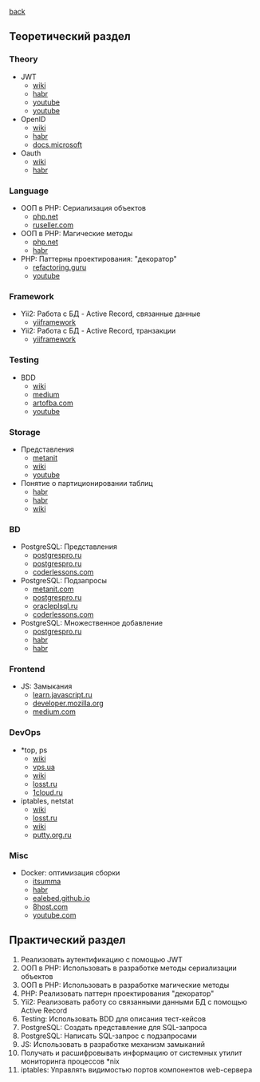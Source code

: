 [back](../../README.md)
## Теоретический раздел 
### Theory
* JWT
    * [wiki](https://ru.wikipedia.org/wiki/JSON_Web_Token)
    * [habr](https://habr.com/ru/post/340146/)
    * [youtube](https://www.youtube.com/watch?v=vQldMjSJ6-w)
    * [youtube](https://www.youtube.com/watch?v=601CnGGp_MU)
* OpenID
    * [wiki](https://ru.wikipedia.org/wiki/OpenID)
    * [habr](https://habr.com/ru/post/422765/)
    * [docs.microsoft](https://docs.microsoft.com/ru-ru/azure/active-directory/develop/v2-protocols-oidc)
* Oauth
    * [wiki](https://ru.wikipedia.org/wiki/OAuth)
    * [habr](https://habr.com/ru/company/mailru/blog/115163/)
### Language
* ООП в PHP: Сериализация объектов
  * [php.net](https://www.php.net/manual/ru/language.oop5.serialization.php)
  * [ruseller.com](https://ruseller.com/lessons.php?id=1178&rub=37)
* ООП в PHP: Магические методы
  * [php.net](https://www.php.net/manual/ru/language.oop5.magic.php)
  * [habr](https://habr.com/ru/company/oleg-bunin/blog/478618/)
* PHP: Паттерны проектирования: "декоратор"
  * [refactoring.guru](https://refactoring.guru/ru/design-patterns/decorator/php/example)
  * [youtube](https://www.youtube.com/watch?v=bjqr6YzdXMw)
### Framework
* Yii2: Работа с БД - Active Record, связанные данные
  * [yiiframework](https://www.yiiframework.com/doc/guide/2.0/ru/db-active-record#relational-data)
* Yii2: Работа с БД - Active Record, транзакции
  * [yiiframework](https://yiiframework.com.ua/ru/doc/guide/2/db-active-record/#transactional-operations)
### Testing
* BDD
  * [wiki](https://ru.wikipedia.org/wiki/BDD_(%D0%BF%D1%80%D0%BE%D0%B3%D1%80%D0%B0%D0%BC%D0%BC%D0%B8%D1%80%D0%BE%D0%B2%D0%B0%D0%BD%D0%B8%D0%B5))
  * [medium](https://medium.com/@lucyhackwrench/%D1%87%D1%82%D0%BE-%D1%82%D0%B0%D0%BA%D0%BE%D0%B5-tdd-%D0%B8-bdd-%D0%BD%D0%B0-%D0%BF%D0%B0%D0%BB%D1%8C%D1%86%D0%B0%D1%85-%D0%B8-%D1%87%D1%82%D0%BE-%D0%B4%D0%BE%D0%BB%D0%B6%D0%B5%D0%BD-%D0%B7%D0%BD%D0%B0%D1%82%D1%8C-%D0%BE-%D0%BD%D0%B8%D1%85-%D1%84%D1%80%D0%BE%D0%BD%D1%82%D0%B5%D0%BD%D0%B4%D0%B5%D1%80-701a10e06bb9)
  * [artofba.com](https://www.artofba.com/post/bdd-acceptance-criteria-test)
  * [youtube](https://www.youtube.com/watch?v=Zc6aqHwfS3g)
### Storage
* Представления
  * [metanit](https://metanit.com/sql/sqlserver/10.1.php)
  * [wiki](https://ru.wikipedia.org/wiki/%D0%9F%D1%80%D0%B5%D0%B4%D1%81%D1%82%D0%B0%D0%B2%D0%BB%D0%B5%D0%BD%D0%B8%D0%B5_(%D0%B1%D0%B0%D0%B7%D1%8B_%D0%B4%D0%B0%D0%BD%D0%BD%D1%8B%D1%85))
  * [youtube](https://www.youtube.com/watch?v=tm5mKMaV9XE)
* Понятие о партиционировании таблиц
  * [habr](https://habr.com/ru/post/66151/)
  * [habr](https://habr.com/ru/post/273933/)
  * [wiki](https://ru.wikipedia.org/wiki/%D0%A1%D0%B5%D0%BA%D1%86%D0%B8%D0%BE%D0%BD%D0%B8%D1%80%D0%BE%D0%B2%D0%B0%D0%BD%D0%B8%D0%B5)
### BD
* PostgreSQL: Представления
  * [postgrespro.ru](https://postgrespro.ru/docs/postgrespro/13/sql-createview)
  * [postgrespro.ru](https://postgrespro.ru/docs/postgrespro/13/rules-views)
  * [coderlessons.com](https://coderlessons.com/tutorials/bazy-dannykh/uchebnik-postgresql/19-postgresql-sozdat-predstavlenie)
* PostgreSQL: Подзапросы
  * [metanit.com](https://metanit.com/sql/postgresql/4.7.php)
  * [postgrespro.ru](https://postgrespro.ru/docs/postgrespro/13/functions-subquery)
  * [oracleplsql.ru](https://oracleplsql.ru/subqueries-postgresql.html)
  * [coderlessons.com](https://coderlessons.com/tutorials/bazy-dannykh/vyuchit-postgresql/postgresql-podzaprosy)
* PostgreSQL: Множественное добавление
  * [postgrespro.ru](https://postgrespro.ru/docs/postgrespro/13/dml-insert)
  * [habr](https://habr.com/ru/post/340460/)
  * [habr](https://habr.com/ru/post/519788/)
### Frontend
* JS: Замыкания
  * [learn.javascript.ru](https://learn.javascript.ru/closure)
  * [developer.mozilla.org](https://developer.mozilla.org/ru/docs/Web/JavaScript/Closures)
  * [medium.com](https://medium.com/@stasonmars/%D0%BF%D0%BE%D0%BD%D0%B8%D0%BC%D0%B0%D0%B5%D0%BC-%D0%B7%D0%B0%D0%BC%D1%8B%D0%BA%D0%B0%D0%BD%D0%B8%D1%8F-%D0%B2-javascript-%D1%80%D0%B0%D0%B7-%D0%B8-%D0%BD%D0%B0%D0%B2%D1%81%D0%B5%D0%B3%D0%B4%D0%B0-c211805b6898)
### DevOps
* *top, ps
  * [wiki](https://ru.wikipedia.org/wiki/Top)
  * [vps.ua](https://vps.ua/wiki/top-command/)
  * [wiki](https://ru.wikipedia.org/wiki/Ps)
  * [losst.ru](https://losst.ru/komanda-ps-v-linux)
  * [1cloud.ru](https://1cloud.ru/help/security/ispolzovanie-komandy-ps-dlya-prosmotra-protsessov-linux)
* iptables, netstat
  * [wiki](https://ru.wikipedia.org/wiki/Iptables)
  * [losst.ru](https://losst.ru/nastrojka-iptables-dlya-chajnikov)
  * [wiki](https://ru.wikipedia.org/wiki/Netstat)
  * [putty.org.ru](https://putty.org.ru/articles/netstat-linux-examples.html)
### Misc
* Docker: оптимизация сборки
  * [itsumma](https://www.itsumma.ru/knowledges/blog/docker_image)
  * [habr](https://habr.com/ru/company/ruvds/blog/440658/)
  * [ealebed.github.io](https://ealebed.github.io/posts/2017/%D0%BE%D0%BF%D1%82%D0%B8%D0%BC%D0%B8%D0%B7%D0%B0%D1%86%D0%B8%D1%8F-docker-%D0%BE%D0%B1%D1%80%D0%B0%D0%B7%D0%BE%D0%B2/)
  * [8host.com](https://www.8host.com/blog/optimizaciya-obrazov-docker-dlya-proizvodstva/)
  * [youtube.com](https://www.youtube.com/watch?v=XNy3HfjzwHo)
## Практический раздел 
1. Реализовать аутентификацию с помощью JWT
2. ООП в PHP: Использовать в разработке методы сериализации объектов
3. ООП в PHP: Использовать в разработке магические методы
4. PHP: Реализовать паттерн проектирования "декоратор"
5. Yii2: Реализовать работу со связанными данными БД с помощью Active Record
6. Testing: Использовать BDD для описания тест-кейсов
7. PostgreSQL: Создать представление для SQL-запроса
8. PostgreSQL: Написать SQL-запрос с подзапросами
9. JS: Использовать в разработке механизм замыканий
10. Получать и расшифровывать информацию от системных утилит мониторинга процессов *nix
11. iptables: Управлять видимостью портов компонентов web-сервера
